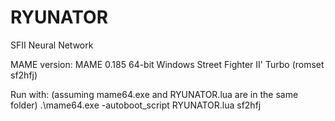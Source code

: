 # RYUNATOR
SFII Neural Network

MAME version: MAME 0.185 64-bit Windows
Street Fighter II' Turbo (romset sf2hfj)

Run with: (assuming mame64.exe and RYUNATOR.lua are in the same folder)
  .\mame64.exe -autoboot_script RYUNATOR.lua sf2hfj
